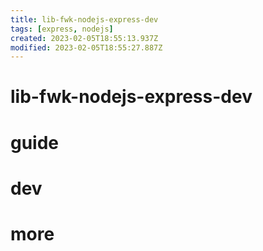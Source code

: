 ```yaml
---
title: lib-fwk-nodejs-express-dev
tags: [express, nodejs]
created: 2023-02-05T18:55:13.937Z
modified: 2023-02-05T18:55:27.887Z
---
```


# lib-fwk-nodejs-express-dev

# guide

# dev

# more
